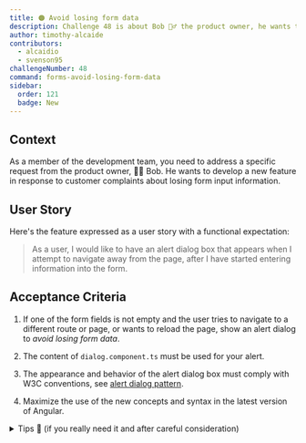 ```yaml
---
title: 🟠 Avoid losing form data
description: Challenge 48 is about Bob 🧙‍♂️ the product owner, he wants to develop a new feature in response to customer complaints about losing form input information.
author: timothy-alcaide
contributors:
  - alcaidio
  - svenson95
challengeNumber: 48
command: forms-avoid-losing-form-data
sidebar:
  order: 121
  badge: New
---
```


## Context

As a member of the development team, you need to address a specific request from the product owner, 🧙‍♂️ Bob. He wants to develop a new feature in response to customer complaints about losing form input information.

## User Story

Here's the feature expressed as a user story with a functional expectation:

> As a user, I would like to have an alert dialog box that appears when
> I attempt to navigate away from the page, after I have started
> entering information into the form.

## Acceptance Criteria

1. If one of the form fields is not empty and the user tries to navigate to a different route or page, or wants to reload the page, show an alert dialog to _avoid losing form data_.

2. The content of `dialog.component.ts` must be used for your alert.
3. The appearance and behavior of the alert dialog box must comply with W3C conventions, see [alert dialog pattern](https://www.w3.org/WAI/ARIA/apg/patterns/alertdialog/).
4. Maximize the use of the new concepts and syntax in the latest version of Angular.

<details>
    <summary>Tips 🤫 (if you really need it and after careful consideration)</summary>
    <ul>
    <li>Use the <a href="https://material.angular.io/cdk/">Material CDK</a> Dialog or Overlay - don't forget to add <code>@import '@angular/cdk/overlay-prebuilt.css'</code> in <code>styles.scss</code></li>
    <li>Use the <a href="https://angular.io/api/router/CanDeactivate">CanDeactivate</a> guard in the new functional approach.</li>
    </ul>
</details>
